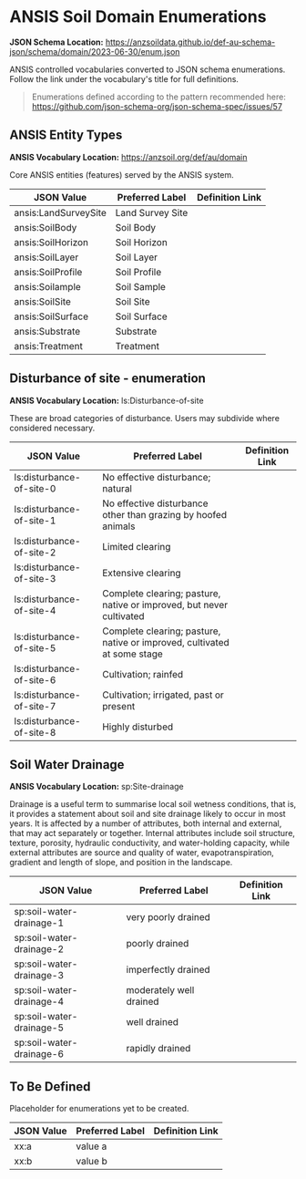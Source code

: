 # ANSIS Soil Domain Enumerations
**JSON Schema Location:** https://anzsoildata.github.io/def-au-schema-json/schema/domain/2023-06-30/enum.json

ANSIS controlled vocabularies converted to JSON schema enumerations. Follow the link under the vocabulary's title for full definitions.

> Enumerations defined according to the pattern recommended here: https://github.com/json-schema-org/json-schema-spec/issues/57

## ANSIS Entity Types

**ANSIS Vocabulary Location:** https://anzsoil.org/def/au/domain

Core ANSIS entities (features) served by the ANSIS system.

| JSON Value | Preferred Label | Definition Link |
| ---------- | --------------- | --------------- |
| ansis:LandSurveySite | Land Survey Site | |
| ansis:SoilBody | Soil Body | |
| ansis:SoilHorizon | Soil Horizon | |
| ansis:SoilLayer | Soil Layer | |
| ansis:SoilProfile | Soil Profile | |
| ansis:Soilample | Soil Sample | |
| ansis:SoilSite | Soil Site | |
| ansis:SoilSurface | Soil Surface | |
| ansis:Substrate | Substrate | |
| ansis:Treatment | Treatment | |
## Disturbance of site - enumeration

**ANSIS Vocabulary Location:** ls:Disturbance-of-site

These are broad categories of disturbance. Users may subdivide where considered necessary.

| JSON Value | Preferred Label | Definition Link |
| ---------- | --------------- | --------------- |
| ls:disturbance-of-site-0 | No effective disturbance; natural | |
| ls:disturbance-of-site-1 | No effective disturbance other than grazing by hoofed animals | |
| ls:disturbance-of-site-2 | Limited clearing | |
| ls:disturbance-of-site-3 | Extensive clearing | |
| ls:disturbance-of-site-4 | Complete clearing; pasture, native or improved, but never cultivated | |
| ls:disturbance-of-site-5 | Complete clearing; pasture, native or improved, cultivated at some stage | |
| ls:disturbance-of-site-6 | Cultivation; rainfed | |
| ls:disturbance-of-site-7 | Cultivation; irrigated, past or present | |
| ls:disturbance-of-site-8 | Highly disturbed | |
## Soil Water Drainage

**ANSIS Vocabulary Location:** sp:Site-drainage

Drainage is a useful term to summarise local soil wetness conditions, that is, it provides a statement about soil and site drainage likely to occur in most years. It is affected by a number of attributes, both internal and external, that may act separately or together. Internal attributes include soil structure, texture, porosity, hydraulic conductivity, and water-holding capacity, while external attributes are source and quality of water, evapotranspiration, gradient and length of slope, and position in the landscape.

| JSON Value | Preferred Label | Definition Link |
| ---------- | --------------- | --------------- |
| sp:soil-water-drainage-1 | very poorly drained | |
| sp:soil-water-drainage-2 | poorly drained | |
| sp:soil-water-drainage-3 | imperfectly drained | |
| sp:soil-water-drainage-4 | moderately well drained | |
| sp:soil-water-drainage-5 | well drained | |
| sp:soil-water-drainage-6 | rapidly drained | |
## To Be Defined

Placeholder for enumerations yet to be created.

| JSON Value | Preferred Label | Definition Link |
| ---------- | --------------- | --------------- |
| xx:a | value a | |
| xx:b | value b | |